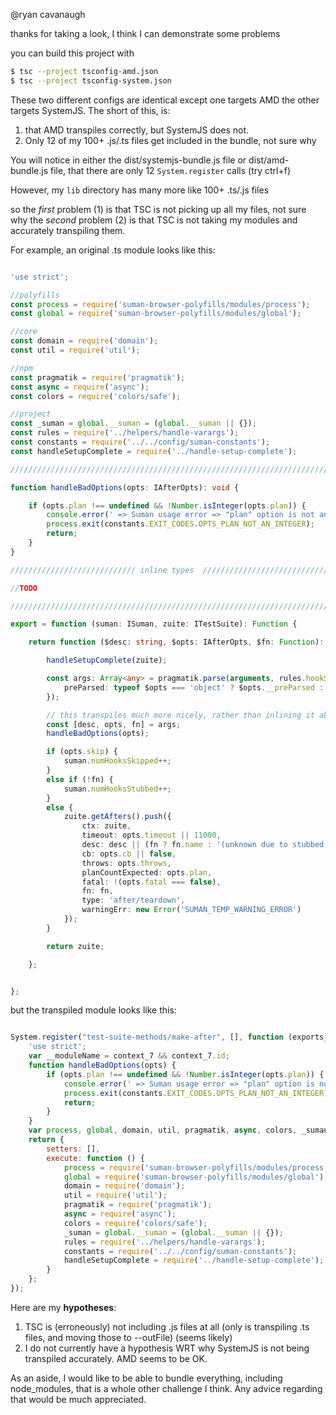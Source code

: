 @ryan cavanaugh

thanks for taking a look, I think I can demonstrate some problems

you can build this project with

```bash
$ tsc --project tsconfig-amd.json
$ tsc --project tsconfig-system.json
```

These two different configs are identical except one targets AMD the other targets SystemJS.
The short of this, is:
 
 1. that AMD transpiles correctly, but SystemJS does not.
 2. Only 12 of my 100+ .js/.ts files get included in the bundle, not sure why 


You will notice in either the dist/systemjs-bundle.js file or dist/amd-bundle.js file, that there are only
12 `System.register` calls (try ctrl+f)

However, my `lib` directory has many more like 100+ .ts/.js files

so the *first* problem (1) is that TSC is not picking up all my files, not sure why
the *second* problem (2) is that TSC is not taking my modules and accurately transpiling them.


For example, an original .ts module looks like this:


```typescript

'use strict';

//polyfills
const process = require('suman-browser-polyfills/modules/process');
const global = require('suman-browser-polyfills/modules/global');

//core
const domain = require('domain');
const util = require('util');

//npm
const pragmatik = require('pragmatik');
const async = require('async');
const colors = require('colors/safe');

//project
const _suman = global.__suman = (global.__suman || {});
const rules = require('../helpers/handle-varargs');
const constants = require('../../config/suman-constants');
const handleSetupComplete = require('../handle-setup-complete');

///////////////////////////////////////////////////////////////////////////////////////

function handleBadOptions(opts: IAfterOpts): void {

    if (opts.plan !== undefined && !Number.isInteger(opts.plan)) {
        console.error(' => Suman usage error => "plan" option is not an integer.');
        process.exit(constants.EXIT_CODES.OPTS_PLAN_NOT_AN_INTEGER);
        return;
    }
}

//////////////////////////// inline types  ///////////////////////////////////

//TODO

////////////////////////////////////////////////////////////////////////////

export = function (suman: ISuman, zuite: ITestSuite): Function {

    return function ($desc: string, $opts: IAfterOpts, $fn: Function): ITestSuite {

        handleSetupComplete(zuite);

        const args: Array<any> = pragmatik.parse(arguments, rules.hookSignature, {
            preParsed: typeof $opts === 'object' ? $opts.__preParsed : null
        });

        // this transpiles much more nicely, rather than inlining it above
        const [desc, opts, fn] = args;
        handleBadOptions(opts);

        if (opts.skip) {
            suman.numHooksSkipped++;
        }
        else if (!fn) {
            suman.numHooksStubbed++;
        }
        else {
            zuite.getAfters().push({
                ctx: zuite,
                timeout: opts.timeout || 11000,
                desc: desc || (fn ? fn.name : '(unknown due to stubbed function)'),
                cb: opts.cb || false,
                throws: opts.throws,
                planCountExpected: opts.plan,
                fatal: !(opts.fatal === false),
                fn: fn,
                type: 'after/teardown',
                warningErr: new Error('SUMAN_TEMP_WARNING_ERROR')
            });
        }

        return zuite;

    };


};


```

but the transpiled module looks like this:


```javascript

System.register("test-suite-methods/make-after", [], function (exports_7, context_7) {
    'use strict';
    var __moduleName = context_7 && context_7.id;
    function handleBadOptions(opts) {
        if (opts.plan !== undefined && !Number.isInteger(opts.plan)) {
            console.error(' => Suman usage error => "plan" option is not an integer.');
            process.exit(constants.EXIT_CODES.OPTS_PLAN_NOT_AN_INTEGER);
            return;
        }
    }
    var process, global, domain, util, pragmatik, async, colors, _suman, rules, constants, handleSetupComplete;
    return {
        setters: [],
        execute: function () {
            process = require('suman-browser-polyfills/modules/process');
            global = require('suman-browser-polyfills/modules/global');
            domain = require('domain');
            util = require('util');
            pragmatik = require('pragmatik');
            async = require('async');
            colors = require('colors/safe');
            _suman = global.__suman = (global.__suman || {});
            rules = require('../helpers/handle-varargs');
            constants = require('../../config/suman-constants');
            handleSetupComplete = require('../handle-setup-complete');
        }
    };
});

```

Here are my **hypotheses**:

1. TSC is (erroneously) not including .js files at all (only is transpiling .ts files, and moving those to --outFile) (seems likely)
2. I do not currently have a hypothesis WRT why SystemJS is not being transpiled accurately. AMD seems to be OK.


As an aside, I would like to be able to bundle everything, including node_modules,
that is a whole other challenge I think. Any advice regarding that would be much appreciated.




